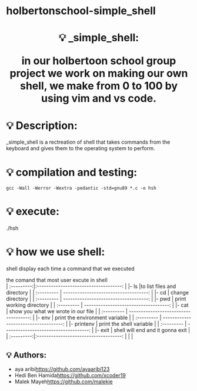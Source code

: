# holbertonschool-simple_shell

<h1 align="center">
    💡 _simple_shell:

in our holbertoon school group project we work on making our own shell,
we make from 0 to 100 by using vim and vs code.

# 💡 Description:

_simple_shell is a rectreation of shell that takes commands from the keyboard 
and gives them to the operating system to perform.

# 💡 compilation and testing:

```{r mon_bloc, echo = FALSE, WARNING = TRUE}
gcc -Wall -Werror -Wextra -pedantic -std=gnu89 *.c -o hsh
```

# 💡 execute:

./hsh

# 💡 how we use shell:

shell display each time a command that we executed

 the comand that most user excute in shell           
| :---------:|:------------------------------------: |
|- ls        |to list files and directory            |
| :--------- | ------------------------------------: |
|- cd        | change directory                      |
| :--------- | ------------------------------------: |
|- pwd       | print working directory               |
| :--------- | ------------------------------------: |
|- cat       | show you what we wrote in our file    |
| :--------- | ------------------------------------: |
|- env       | print the environment variable        |
| :--------- | ------------------------------------: |
|- printenv  | print the shell variable              |
| :--------- | ------------------------------------: |
|- exit      | shell will end and it gonna exit      |
| :---------:|:------------------------------------: |
|                                                    |

## 💡 Authors:

* aya aribi<https://github.com/ayaaribi123>
* Hedi Ben Hamida<https://github.com/xcoder19>
* Malek Mayeh<https://github.com/malekje>
